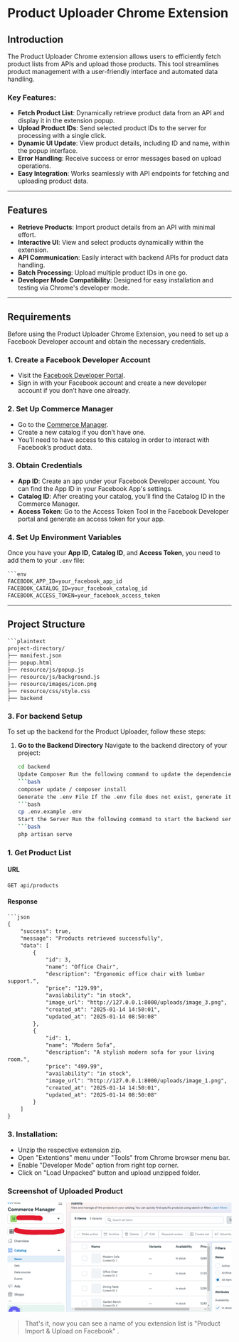 # Product Uploader Chrome Extension

## Introduction

The Product Uploader Chrome extension allows users to efficiently fetch product lists from APIs and upload those products. This tool streamlines product management with a user-friendly interface and automated data handling.

### Key Features:

- **Fetch Product List**: Dynamically retrieve product data from an API and display it in the extension popup.
- **Upload Product IDs**: Send selected product IDs to the server for processing with a single click.
- **Dynamic UI Update**: View product details, including ID and name, within the popup interface.
- **Error Handling**: Receive success or error messages based on upload operations.
- **Easy Integration**: Works seamlessly with API endpoints for fetching and uploading product data.

---

## Features

- **Retrieve Products**: Import product details from an API with minimal effort.
- **Interactive UI**: View and select products dynamically within the extension.
- **API Communication**: Easily interact with backend APIs for product data handling.
- **Batch Processing**: Upload multiple product IDs in one go.
- **Developer Mode Compatibility**: Designed for easy installation and testing via Chrome's developer mode.
---

## Requirements

Before using the Product Uploader Chrome Extension, you need to set up a Facebook Developer account and obtain the necessary credentials.

### 1. **Create a Facebook Developer Account**
- Visit the [Facebook Developer Portal](https://developers.facebook.com/).
- Sign in with your Facebook account and create a new developer account if you don’t have one already.

### 2. **Set Up Commerce Manager**
- Go to the [Commerce Manager](https://www.facebook.com/commerce_manager).
- Create a new catalog if you don’t have one.
- You’ll need to have access to this catalog in order to interact with Facebook’s product data.

### 3. **Obtain Credentials**
- **App ID**: Create an app under your Facebook Developer account. You can find the App ID in your Facebook App's settings.
- **Catalog ID**: After creating your catalog, you’ll find the Catalog ID in the Commerce Manager.
- **Access Token**: Go to the Access Token Tool in the Facebook Developer portal and generate an access token for your app.

### 4. **Set Up Environment Variables**
Once you have your **App ID**, **Catalog ID**, and **Access Token**, you need to add them to your `.env` file:

    ```env
    FACEBOOK_APP_ID=your_facebook_app_id
    FACEBOOK_CATALOG_ID=your_facebook_catalog_id
    FACEBOOK_ACCESS_TOKEN=your_facebook_access_token
---
## Project Structure

    ```plaintext
    project-directory/
    ├── manifest.json
    ├── popup.html
    ├── resource/js/popup.js
    ├── resource/js/background.js
    ├── resource/images/icon.png
    ├── resource/css/style.css
    ├── backend
    
### 3. **For backend Setup**


To set up the backend for the Product Uploader, follow these steps:

1. **Go to the Backend Directory**
  Navigate to the backend directory of your project:
      ```bash
      cd backend
      Update Composer Run the following command to update the dependencies using Composer:
      ```bash
      composer update / composer install
      Generate the .env File If the .env file does not exist, generate it by copying the example file:
      ```bash
      cp .env.example .env
      Start the Server Run the following command to start the backend server:
      ```bash
      php artisan serve
### 1. **Get Product List**

#### URL
    GET api/products
#### Response
    ```json
    {
        "success": true,
        "message": "Products retrieved successfully",
        "data": [
            {
                "id": 3,
                "name": "Office Chair",
                "description": "Ergonomic office chair with lumbar support.",
                "price": "129.99",
                "availability": "in stock",
                "image_url": "http://127.0.0.1:8000/uploads/image_3.png",
                "created_at": "2025-01-14 14:50:01",
                "updated_at": "2025-01-14 08:50:08"
            },
            {
                "id": 1,
                "name": "Modern Sofa",
                "description": "A stylish modern sofa for your living room.",
                "price": "499.99",
                "availability": "in stock",
                "image_url": "http://127.0.0.1:8000/uploads/image_1.png",
                "created_at": "2025-01-14 14:50:01",
                "updated_at": "2025-01-14 08:50:08"
            }
        ]
    }

### 3. Installation:

- Unzip the respective extension zip.
- Open "Extentions" menu under "Tools" from Chrome browser menu bar.
- Enable "Developer Mode" option from right top corner.
- Click on "Load Unpacked" button and upload unzipped folder.

### Screenshot of Uploaded Product 
![Alt text describing the image](./resource/images/Screenshot.png)


> That's it, now you can see a name of you extension list is "Product Import & Upload on Facebook" .
